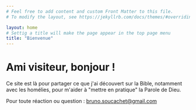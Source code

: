 ```yaml
---
# Feel free to add content and custom Front Matter to this file.
# To modify the layout, see https://jekyllrb.com/docs/themes/#overriding-theme-defaults

layout: home
# Settig a title will make the page appear in the top page menu
title: "Bienvenue"
---
```


# Ami visiteur, bonjour !

Ce site est là pour partager ce que j'ai découvert sur la Bible,
notamment avec les homélies,
pour m'aider à "mettre en pratique" la Parole de Dieu.

Pour toute réaction ou question : [bruno.soucachet@gmail.com](mailto:bruno.soucachet@gmail.com)
